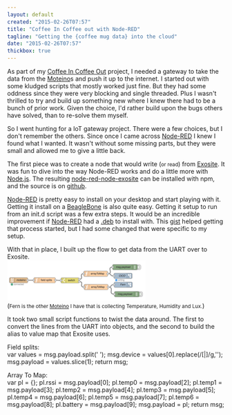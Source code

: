 ```yaml
---
layout: default
created: "2015-02-26T07:57"
title: "Coffee In Coffee out with Node-RED"
tagline: "Getting the {coffee mug data} into the cloud"
date: "2015-02-26T07:57"
thickbox: true
---
```



As part of my [Coffee In Coffee Out][CICO] project, I needed a gateway to take the data from the
[Moteino][]s and push it up to the internet.  I started out with some kludged scripts that
mostly worked just fine.  But they had some oddness since they were very blocking and single
threaded.  Plus I wasn't thrilled to try and build up something new where I knew there had to
be a bunch of prior work.  Given the choice, I'd rather build upon the bugs others have solved,
than to re-solve them myself.

So I went hunting for a IoT gateway project.  There were a few choices, but I don't remember the
others.  Since once I came across [Node-RED][] I knew I found what I wanted.  It wasn't without
some missing parts, but they were small and allowed me to give a little back.

The first piece was to create a node that would write (<small>or read</small>) from
[Exosite][]. It was fun to dive into the way Node-RED works and do a little more with
[Node.js][].  The resulting [node-red-node-exosite][] can be installed with npm, and the source
is on [github][nrne-github].

[Node-RED][] is pretty easy to install on your desktop and start playing with it.  Getting it
install on a [BeagleBone][] is also quite easy.  Getting it setup to run from an init.d script
was a few extra steps.  It would be an incredible improvement if [Node-RED][] had a [.deb][debs]
to install with.  This [gist](https://gist.github.com/Belphemur/cf91100f81f2b37b3e94) helped
getting that process started, but I had some changed that were specific to my setup.

With that in place, I built up the flow to get data from the UART over to Exosite.<br/>
<a href="/projects/images/CICO-FirstFlow.png" class="thickbox" rel="CICO"><img src="/projects/images/CICO-FirstFlow-thumb.png" alt="The flow from Node-RED for taking data from UART to Exosite" /></a><br/>
(<small>Fern is the other [Moteino][] I have that is collecting Temperature, Humidity and
Lux.</small>)

It took two small script functions to twist the data around.  The first to convert the lines
from the UART into objects, and the second to build the alias to value map that Exosite uses.

Field splits:<br/>
    var values = msg.payload.split(' ');
    msg.device = values[0].replace(/\[|\]/g,'');
    msg.payload = values.slice(1);
    return msg;

Array To Map:<br/>
    var pl = {};
    pl.rssi = msg.payload[0];
    pl.temp0 = msg.payload[2];
    pl.temp1 = msg.payload[3];
    pl.temp2 = msg.payload[4];
    pl.temp3 = msg.payload[5];
    pl.temp4 = msg.payload[6];
    pl.temp5 = msg.payload[7];
    pl.temp6 = msg.payload[8];
    pl.battery = msg.payload[9];
    msg.payload = pl;
    return msg;


[CICO]: /projects/2014/09-17/CoffeeInCoffeeOut.html
[debs]: https://www.debian.org/distrib/packages
[Moteino]: http://lowpowerlab.com/moteino/
[Exosite]: http://exosite.com
[BeagleBone]: http://beagleboard.org
[Node.js]: http://nodejs.org
[Node-RED]: http://nodered.org
[node-red-node-exosite]: https://www.npmjs.com/package/node-red-node-exosite
[nrne-github]: https://github.com/tadpol/node-red-node-exosite

